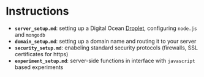 # Instructions

- **`server_setup.md`**: setting up a Digital Ocean [Droplet](https://www.digitalocean.com/docs/droplets/), configuring `node.js` and `mongodb`
- **`domain_setup.md`**: setting up a domain name and routing it to your server
- **`security_setup.md`**: enabeling standard security protocols (firewalls, SSL certificates for https)
- **`experiment_setup.md`**: server-side functions in interface with `javascript` based experiments

